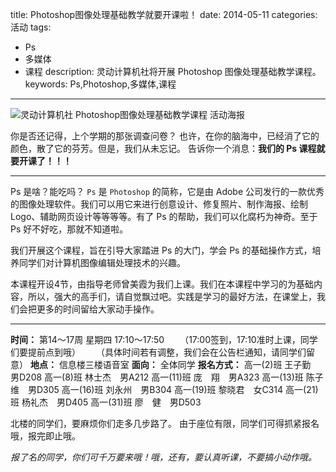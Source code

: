 title: Photoshop图像处理基础教学就要开课啦！
date: 2014-05-11
categories: 活动
tags:
 - Ps
 - 多媒体
 - 课程
description: 灵动计算机社将开展 Photoshop 图像处理基础教学课程。
keywords: Ps,Photoshop,多媒体,课程
---

![灵动计算机社 Photoshop图像处理基础教学课程 活动海报](http://cptsct.qiniudn.com/photoshop_lessons/poster.jpg)

你是否还记得，上个学期的那张调查问卷？
也许，在你的脑海中，已经消了它的颜色，散了它的芬芳。但是，我们从未忘记。
告诉你一个消息：__我们的 Ps 课程就要开课了！！！__

<!-- more -->

-----

Ps 是啥？能吃吗？
`Ps` 是 `Photoshop` 的简称，它是由 Adobe 公司发行的一款优秀的图像处理软件。我们可以用它来进行创意设计、修复照片、制作海报、绘制 Logo、辅助网页设计等等等等。有了 Ps 的帮助，我们可以化腐朽为神奇。至于 Ps 好不好吃，那就不知道啦。

我们开展这个课程，旨在引导大家踏进 Ps 的大门，学会 Ps 的基础操作方式，培养同学们对计算机图像编辑处理技术的兴趣。

本课程开设4节，由指导老师曾美霞为我们上课。我们在本课程中学习的为基础内容，所以，强大的高手们，请自觉飘过吧。实践是学习的最好方法，在课堂上，我们会把更多的时间留给大家动手操作。

-----

**时间：** 第14～17周 星期四 17:10～17:50
　　（17:00签到，17:10准时上课，同学们要提前点到哦）
　　（具体时间若有调整，我们会在公告栏通知，请同学们留意）
**地点：** 信息楼三楼语音室
**面向：** 全体同学
**报名方式：**
高一(2)班 王子勤　男D208
高一(8)班 林士杰　男A212
高一(11)班 庞　翔　男A323
高一(13)班 陈子维　男D305
高一(16)班 刘永州　男B304
高一(19)班 黎晓君　女C314
高一(21)班 杨礼杰　男D405
高一(31)班 廖　健　男D503

北楼的同学们，要麻烦你们走多几步路了。
由于座位有限，同学们可得抓紧报名哦，报完即止哦。

_报了名的同学，你们可千万要来哦！哦，还有，要认真听课，不要搞小动作哦。_